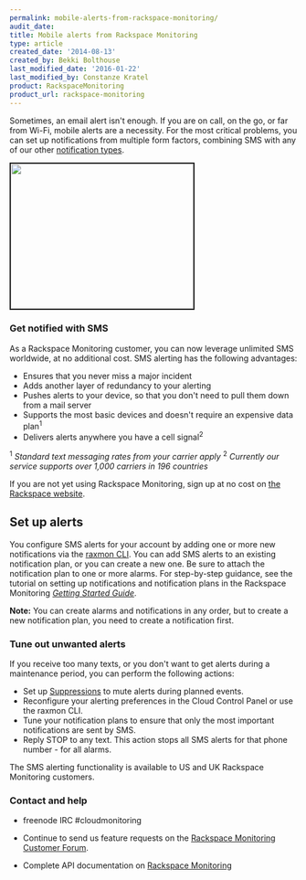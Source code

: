 ```yaml
---
permalink: mobile-alerts-from-rackspace-monitoring/
audit_date:
title: Mobile alerts from Rackspace Monitoring
type: article
created_date: '2014-08-13'
created_by: Bekki Bolthouse
last_modified_date: '2016-01-22'
last_modified_by: Constanze Kratel
product: RackspaceMonitoring
product_url: rackspace-monitoring
---
```


Sometimes, an email alert isn't enough. If you are on call, on the go, or far from Wi-Fi, mobile alerts are a necessity. For the most critical problems, you can set up notifications from multiple form factors, combining SMS with any of our other [notification types](http://www.rackspace.com/cloud/monitoring/features/#alarms).

<img src="{% asset_path rackspace-monitoring/mobile-alerts-from-rackspace-monitoring/CMSMS1.png %}" alt="" width="320" height="254" border="2" />

### Get notified with SMS

As a Rackspace Monitoring customer, you can now leverage unlimited SMS worldwide, at no additional cost. SMS alerting has the following advantages:

- Ensures that you never miss a major incident
- Adds another layer of redundancy to your alerting
- Pushes alerts to your device, so that you don't need to pull them down from a mail server
- Supports the most basic devices and doesn't require an expensive data plan<sup>1</sup>
- Delivers alerts anywhere you have a cell signal<sup>2</sup>

<sup>1</sup> *Standard text messaging rates from your carrier apply*
<sup>2</sup> *Currently our service supports over 1,000 carriers in 196 countries*

If you are not yet using Rackspace Monitoring, sign up at no cost on [the Rackspace website](https://cart.rackspace.com/cloud/?cp_id=cloud_monitoring).

## Set up alerts

You configure SMS alerts for your account by adding one or more new notifications via the [raxmon CLI](/how-to/getting-started-with-rackspace-monitoring-cli). You can add SMS alerts to an existing notification plan, or you can create a new one. Be sure to attach the notification plan to one or more alarms. For step-by-step guidance, see the tutorial on setting up notifications and notification plans in the Rackspace Monitoring [_Getting Started Guide_](https://developer.rackspace.com/docs/rackspace-monitoring/v1/developer-guide/#document-api-operations/notifications-operations).

**Note:** You can create alarms and notifications in any order, but to create a new notification plan, you need to create a notification first.

### Tune out unwanted alerts

If you receive too many texts, or you don't want to get alerts during a maintenance period, you can perform the following actions:

- Set up [Suppressions](http://www.rackspace.com/blog/mute-cloud-monitoring-notifications-with-suppressions/) to mute alerts during planned events.
- Reconfigure your alerting preferences in the Cloud Control Panel or use the raxmon CLI.
- Tune your notification plans to ensure that only the most important notifications are sent by SMS.
- Reply STOP to any text. This action stops all SMS alerts for that phone number - for all alarms.

The SMS alerting functionality is available to US and UK Rackspace Monitoring customers.

### Contact and help

- freenode IRC #cloudmonitoring

- Continue to send us feature requests on the [Rackspace Monitoring Customer Forum](https://feedback.rackspace.com/forums/250746-cloud-hosting/category/81812-cloud-monitoring).

- Complete API documentation on [Rackspace Monitoring](https://developer.rackspace.com/docs/rackspace-monitoring/v1/developer-guide/#document-developer-guide)
